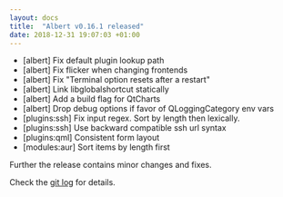 ```yaml
---
layout: docs
title:  "Albert v0.16.1 released"
date: 2018-12-31 19:07:03 +01:00
---
```

* [albert] Fix default plugin lookup path
* [albert] Fix flicker when changing frontends
* [albert] Fix "Terminal option resets after a restart"
* [albert] Link libglobalshortcut statically
* [albert] Add a build flag for QtCharts
* [albert] Drop debug options if favor of QLoggingCategory env vars
* [plugins:ssh] Fix input regex. Sort by length then lexically.
* [plugins:ssh] Use backward compatible ssh url syntax
* [plugins:qml] Consistent form layout
* [modules:aur] Sort items by length first

Further the release contains minor changes and fixes.

Check the [git log](https://github.com/albertlauncher/albert/commits/v0.16.1) for details.
